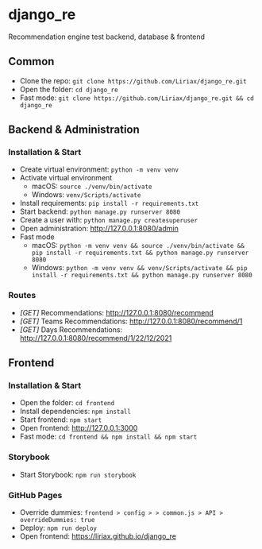 # django_re
Recommendation engine test backend, database & frontend

## Common
- Clone the repo: `git clone https://github.com/Liriax/django_re.git`
- Open the folder: `cd django_re`
- Fast mode: `git clone https://github.com/Liriax/django_re.git && cd django_re`

## Backend & Administration
### Installation & Start
- Create virtual environment: `python -m venv venv`
- Activate virtual environment
    - macOS: `source ./venv/bin/activate`
    - Windows: `venv/Scripts/activate`
- Install requirements: `pip install -r requirements.txt`
- Start backend: `python manage.py runserver 8080`
- Create a user with: `python manage.py createsuperuser`
- Open administration: http://127.0.0.1:8080/admin
- Fast mode
    - macOS: `python -m venv venv && source ./venv/bin/activate && pip install -r requirements.txt && python manage.py runserver 8080`
    - Windows: `python -m venv venv && venv/Scripts/activate && pip install -r requirements.txt && python manage.py runserver 8080`

### Routes
- *[GET]* Recommendations: http://127.0.0.1:8080/recommend
- *[GET]* Teams Recommendations: http://127.0.0.1:8080/recommend/1
- *[GET]* Days Recommendations: http://127.0.0.1:8080/recommend/1/22/12/2021

## Frontend
### Installation & Start
- Open the folder: `cd frontend`
- Install dependencies: `npm install`
- Start frontend: `npm start`
- Open frontend: http://127.0.0.1:3000
- Fast mode: `cd frontend && npm install && npm start`

### Storybook
- Start Storybook: `npm run storybook`

### GitHub Pages
- Override dummies: `frontend > config > > common.js > API > overrideDummies: true` 
- Deploy: `npm run deploy`
- Open frontend: https://liriax.github.io/django_re
